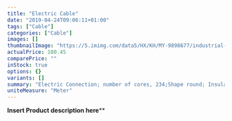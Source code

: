 ```yaml
---
title: "Electric Cable"
date: "2019-04-24T09:06:11+01:00"
tags: ["Cable"]
categories: ["Cable"]
images: []
thumbnailImage: "https://5.imimg.com/data5/HX/KH/MY-9898677/industrial-electric-cable-wire-500x500.jpg"
actualPrice: 100.45
comparePrice: ""
inStock: true
options: {}
variants: []
summary: "Electric Connection; number of cores, 234;Shape round; Insulation Material: Rubber; Conductor Material: Copper"
uniteMeasure: "Meter"
---
```

**Insert Product description here****
